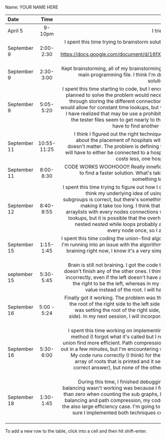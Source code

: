 Name: YOUR NAME HERE

| Date         |    Time     |                                                                                                                                                                                                                                                                                                                                                                                                                                                                                                                                                                                                      Update |
|:-------------|:-----------:|------------------------------------------------------------------------------------------------------------------------------------------------------------------------------------------------------------------------------------------------------------------------------------------------------------------------------------------------------------------------------------------------------------------------------------------------------------------------------------------------------------------------------------------------------------------------------------------------------------:|
| April 5      |   9-10pm    |                                                                                                                                                                                                                                                                                                                                                                                                                                                                                                                                                                  I tried to write abstract, efficient code. |
| September 9  |  2:00-2:30  |                                                                                                                                                                                                                                                                                                                                                                                                          I spent this time trying to brainstorm solutions. Here's the link for the google doc I was using: https://docs.google.com/document/d/16fX3KIuMJm1qSx4kEG9SrR_zLgxet-DhEISm5DfCtiU/edit?usp=sharing |
| September 9  |  2:30-3:00  |                                                                                                                                                                                                                                                                                                                                                                                                             Kept brainstorming, all of my brainstorming this time was in comments on the main programming file. I think I'm drawing closer to the most effective solution but I still need to do more work. |
| September 9  |  5:05-5:20  |                                                                    I spent this time starting to code, but I encountered a problem. The way I had planned to solve the problem would necessitate fully building the graph out through storing the different connections each city has in a 2D array. This would allow for constant time lookups, but what as I've thought about it more, I have realized that may be use a prohibitive amount of storage. As some of the tester files seem to get nearly to the 10s of thousands of cities, I may have to find another solution that is less storage heavy. |
| September 11 | 10:55-11:25 |                                                                                                                                                                                                                                      I think I figured out the right technique now. WHile earlier, I was worried about the placement of hospitals within the subgroups, I realized that it doesn't matter. The problem is defining the sub groups, and since all cities will have to either be connected to a hospital or have one, and a connection costs less, one hospital per sub group will be enough. |
| September 11 |  8:00-8:30  |                                                                                                                                                                                                                                                                                                                                                                                                               CODE WORKS WOOHOOO!! Really inneficient though. Tomorrow, I will work to find a faster solution. What's taking so long right now probably has something to do with the nested while loops :). |
| September 12 |  8:40-8:55  | I spent this time trying to figure out how I can make my code more efficient. I think my underlying idea of using breadth first search to define the subgroups is correct, but there's something about the implementation that is making it take too long. I think that my method of creating an array of arraylists with every nodes connections speeds it up through constant time lookups, but it is possible that the overhead makes it not worth it. Also, the nested nested while loops probably aren't the best, but it still only visits every node once, so I am not quite sure what the issue is. |
| September 15 |  1:15-1:45  |                                                                                                                                                                                                                                                                                                                                                I spent this time coding the union-find algorithm. I didn't quite finish because I'm running into an issue with the algorithm overwriting unions (my brain isn't braining right now, I know it's a very simple issue that I just can't see), but I am close. |
| september 15 |  5:30-5:45  |                                                                                                                                                                                                     Brain is still not braining. I got the code to work for the first test case, but it doesn't finish any of the other ones. I think the error is that I wrote my cases incorrectly, even if the left doesn't have a root, you have to set the ROOT of the right to be the left, whereas in my code, I just immediately assign the value instead of the root. I will handle this issue in my next session. |
| September 16 | 5:00 - 5:24 |                                                                                                                                                                                                                                                                      Finally got it working. The problem was that I was trying to automatically set the root of the right side to the left side when the left side is its own root (I was setting the root of the right side, not the root of the root of the right side). In my next session, I will incorporate the techniques to make it more efficient. |
| September 16 |  5:30-6:00  |                                                   I spent this time working on implementing path compression and the other method (I forgot what it's called but I remember how it works) for making union find more efficient. Path compression was pretty easy and I knocked it out in a few minutes, but I'm encountering some problems with the other one. My code runs correctly (I think) for the correct small case (I looked at the array of roots that is printed and it seems to be correct. It also gives the correct answer), but none of the other test cases work. I will debug next session. |
| September 18 |  1:30-1:45  |                                                                                                                          During this time, I finished debugging my code. The reason my weight balancing wasn't working was because I forgot to set the comparison to less than zero when counting the sub graphs, but it works now. Even with weight balancing and path compression, my code is still not efficient enough to run the also large efficiency case. I'm going to check through my code and make sure I implemented both techniques correctly and look for other areas to increase efficiency. |


To add a new row to the table, click into a cell and then hit shift-enter.
